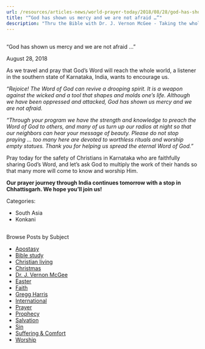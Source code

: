 ```yaml
---
url: /resources/articles-news/world-prayer-today/2018/08/28/god-has-shown-us-mercy-and-we-are-not-afraid
title: "“God has shown us mercy and we are not afraid …”"
description: "Thru the Bible with Dr. J. Vernon McGee - Taking the whole Word to the whole world"
---
```







## 
 “God has shown us mercy and we are not afraid …”


August 28, 2018
![]()




As we travel and pray that God’s Word will reach the whole world, a listener in the southern state of Karnataka, India, wants to encourage us.


*“Rejoice! The Word of God can revive a drooping spirit. It is a weapon against the wicked and a tool that shapes and molds one’s life. Although we have been oppressed and attacked, God has shown us mercy and we are not afraid.* 


*“Through your program we have the strength and knowledge to preach the Word of God to others, and many of us turn up our radios at night so that our neighbors can hear your message of beauty. Please do not stop praying … too many here are devoted to worthless rituals and worship empty statues. Thank you for helping us spread the eternal Word of God.”*


Pray today for the safety of Christians in Karnataka who are faithfully sharing God’s Word, and let’s ask God to multiply the work of their hands so that many more will come to know and worship Him. 


**Our prayer journey through India continues tomorrow with a stop in** **Chhattisgarh. We hope you’ll join us!**



Categories: 


* South Asia
* Konkani









## 
 Browse Posts by Subject


* [Apostasy](/resources/articles-news/-in-tags/tags/Apostasy)
* [Bible study](/resources/articles-news/-in-tags/tags/Bible-study)
* [Christian living](/resources/articles-news/-in-tags/tags/Christian-living)
* [Christmas](/resources/articles-news/-in-tags/tags/Christmas)
* [Dr. J. Vernon McGee](/resources/articles-news/-in-tags/tags/Dr-J-Vernon-McGee)
* [Easter](/resources/articles-news/-in-tags/tags/easter)
* [Faith](/resources/articles-news/-in-tags/tags/Faith)
* [Gregg Harris](/resources/articles-news/-in-tags/tags/Gregg-Harris)
* [International](/resources/articles-news/-in-tags/tags/International)
* [Prayer](/resources/articles-news/-in-tags/tags/prayer)
* [Prophecy](/resources/articles-news/-in-tags/tags/Prophecy)
* [Salvation](/resources/articles-news/-in-tags/tags/Salvation)
* [Sin](/resources/articles-news/-in-tags/tags/sin)
* [Suffering & Comfort](/resources/articles-news/-in-tags/tags/Suffering-Comfort)
* [Worship](/resources/articles-news/-in-tags/tags/worship)






